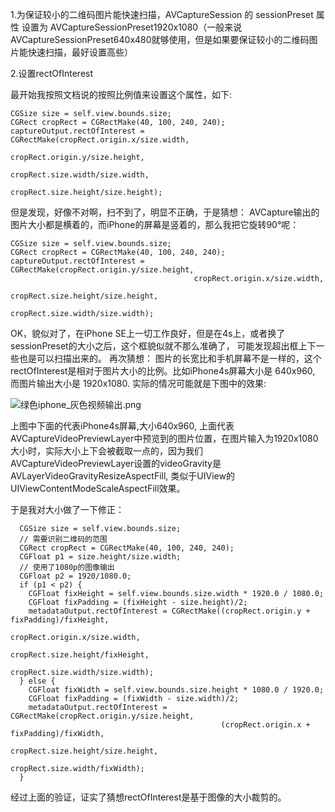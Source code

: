 1.为保证较小的二维码图片能快速扫描，AVCaptureSession 的 sessionPreset 属性 设置为 AVCaptureSessionPreset1920x1080（一般来说AVCaptureSessionPreset640x480就够使用，但是如果要保证较小的二维码图片能快速扫描，最好设置高些）

2.设置rectOfInterest

最开始我按照文档说的按照比例值来设置这个属性，如下:
```
CGSize size = self.view.bounds.size;
CGRect cropRect = CGRectMake(40, 100, 240, 240);
captureOutput.rectOfInterest = CGRectMake(cropRect.origin.x/size.width,
                                         cropRect.origin.y/size.height,
                                         cropRect.size.width/size.width,
                                         cropRect.size.height/size.height);
```
但是发现，好像不对啊，扫不到了，明显不正确，于是猜想： AVCapture输出的图片大小都是横着的，而iPhone的屏幕是竖着的，那么我把它旋转90°呢：
```
CGSize size = self.view.bounds.size;
CGRect cropRect = CGRectMake(40, 100, 240, 240);
captureOutput.rectOfInterest = CGRectMake(cropRect.origin.y/size.height,
                                         cropRect.origin.x/size.width,
                                         cropRect.size.height/size.height,
                                         cropRect.size.width/size.width);
```
OK，貌似对了，在iPhone SE上一切工作良好，但是在4s上，或者换了sessionPreset的大小之后，这个框貌似就不那么准确了， 可能发现超出框上下一些也是可以扫描出来的。 再次猜想： 图片的长宽比和手机屏幕不是一样的，这个rectOfInterest是相对于图片大小的比例。比如iPhone4s屏幕大小是 640x960, 而图片输出大小是 1920x1080. 实际的情况可能就是下图中的效果:

![绿色iphone_灰色视频输出.png](https://upload-images.jianshu.io/upload_images/1613923-19936f1eb38c2235.png?imageMogr2/auto-orient/strip%7CimageView2/2/w/1240)

上图中下面的代表iPhone4s屏幕,大小640x960, 上面代表AVCaptureVideoPreviewLayer中预览到的图片位置，在图片输入为1920x1080大小时，实际大小上下会被截取一点的，因为我们AVCaptureVideoPreviewLayer设置的videoGravity是AVLayerVideoGravityResizeAspectFill, 类似于UIView的UIViewContentModeScaleAspectFill效果。

于是我对大小做了一下修正：
```
  CGSize size = self.view.bounds.size;
  // 需要识别二维码的范围
  CGRect cropRect = CGRectMake(40, 100, 240, 240);
  CGFloat p1 = size.height/size.width;
  // 使用了1080p的图像输出
  CGFloat p2 = 1920/1080.0;
  if (p1 < p2) {
    CGFloat fixHeight = self.view.bounds.size.width * 1920.0 / 1080.0;
    CGFloat fixPadding = (fixHeight - size.height)/2;
    metadataOutput.rectOfInterest = CGRectMake((cropRect.origin.y + fixPadding)/fixHeight,
                                               cropRect.origin.x/size.width,
                                               cropRect.size.height/fixHeight,
                                               cropRect.size.width/size.width);
  } else {
    CGFloat fixWidth = self.view.bounds.size.height * 1080.0 / 1920.0;
    CGFloat fixPadding = (fixWidth - size.width)/2;
    metadataOutput.rectOfInterest = CGRectMake(cropRect.origin.y/size.height,
                                               (cropRect.origin.x + fixPadding)/fixWidth,
                                               cropRect.size.height/size.height,
                                               cropRect.size.width/fixWidth);
  }
```
经过上面的验证，证实了猜想rectOfInterest是基于图像的大小裁剪的。
